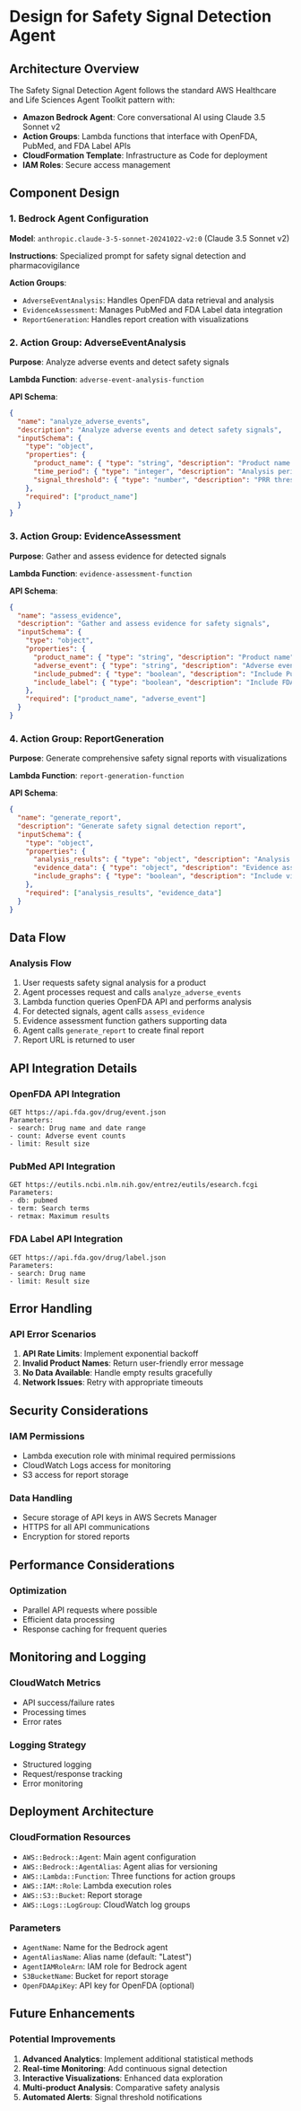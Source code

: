 # Design for Safety Signal Detection Agent

## Architecture Overview

The Safety Signal Detection Agent follows the standard AWS Healthcare and Life Sciences Agent Toolkit pattern with:

- **Amazon Bedrock Agent**: Core conversational AI using Claude 3.5 Sonnet v2
- **Action Groups**: Lambda functions that interface with OpenFDA, PubMed, and FDA Label APIs
- **CloudFormation Template**: Infrastructure as Code for deployment
- **IAM Roles**: Secure access management

## Component Design

### 1. Bedrock Agent Configuration

**Model**: `anthropic.claude-3-5-sonnet-20241022-v2:0` (Claude 3.5 Sonnet v2)

**Instructions**: Specialized prompt for safety signal detection and pharmacovigilance

**Action Groups**:
- `AdverseEventAnalysis`: Handles OpenFDA data retrieval and analysis
- `EvidenceAssessment`: Manages PubMed and FDA Label data integration
- `ReportGeneration`: Handles report creation with visualizations

### 2. Action Group: AdverseEventAnalysis

**Purpose**: Analyze adverse events and detect safety signals

**Lambda Function**: `adverse-event-analysis-function`

**API Schema**:
```json
{
  "name": "analyze_adverse_events",
  "description": "Analyze adverse events and detect safety signals",
  "inputSchema": {
    "type": "object",
    "properties": {
      "product_name": { "type": "string", "description": "Product name to analyze" },
      "time_period": { "type": "integer", "description": "Analysis period in months (default: 6)" },
      "signal_threshold": { "type": "number", "description": "PRR threshold for signal detection" }
    },
    "required": ["product_name"]
  }
}
```

### 3. Action Group: EvidenceAssessment

**Purpose**: Gather and assess evidence for detected signals

**Lambda Function**: `evidence-assessment-function`

**API Schema**:
```json
{
  "name": "assess_evidence",
  "description": "Gather and assess evidence for safety signals",
  "inputSchema": {
    "type": "object",
    "properties": {
      "product_name": { "type": "string", "description": "Product name" },
      "adverse_event": { "type": "string", "description": "Adverse event term" },
      "include_pubmed": { "type": "boolean", "description": "Include PubMed literature" },
      "include_label": { "type": "boolean", "description": "Include FDA label information" }
    },
    "required": ["product_name", "adverse_event"]
  }
}
```

### 4. Action Group: ReportGeneration

**Purpose**: Generate comprehensive safety signal reports with visualizations

**Lambda Function**: `report-generation-function`

**API Schema**:
```json
{
  "name": "generate_report",
  "description": "Generate safety signal detection report",
  "inputSchema": {
    "type": "object",
    "properties": {
      "analysis_results": { "type": "object", "description": "Analysis results" },
      "evidence_data": { "type": "object", "description": "Evidence assessment data" },
      "include_graphs": { "type": "boolean", "description": "Include visualizations" }
    },
    "required": ["analysis_results", "evidence_data"]
  }
}
```

## Data Flow

### Analysis Flow
1. User requests safety signal analysis for a product
2. Agent processes request and calls `analyze_adverse_events`
3. Lambda function queries OpenFDA API and performs analysis
4. For detected signals, agent calls `assess_evidence`
5. Evidence assessment function gathers supporting data
6. Agent calls `generate_report` to create final report
7. Report URL is returned to user

## API Integration Details

### OpenFDA API Integration
```
GET https://api.fda.gov/drug/event.json
Parameters:
- search: Drug name and date range
- count: Adverse event counts
- limit: Result size
```

### PubMed API Integration
```
GET https://eutils.ncbi.nlm.nih.gov/entrez/eutils/esearch.fcgi
Parameters:
- db: pubmed
- term: Search terms
- retmax: Maximum results
```

### FDA Label API Integration
```
GET https://api.fda.gov/drug/label.json
Parameters:
- search: Drug name
- limit: Result size
```

## Error Handling

### API Error Scenarios
1. **API Rate Limits**: Implement exponential backoff
2. **Invalid Product Names**: Return user-friendly error message
3. **No Data Available**: Handle empty results gracefully
4. **Network Issues**: Retry with appropriate timeouts

## Security Considerations

### IAM Permissions
- Lambda execution role with minimal required permissions
- CloudWatch Logs access for monitoring
- S3 access for report storage

### Data Handling
- Secure storage of API keys in AWS Secrets Manager
- HTTPS for all API communications
- Encryption for stored reports

## Performance Considerations

### Optimization
- Parallel API requests where possible
- Efficient data processing
- Response caching for frequent queries

## Monitoring and Logging

### CloudWatch Metrics
- API success/failure rates
- Processing times
- Error rates

### Logging Strategy
- Structured logging
- Request/response tracking
- Error monitoring

## Deployment Architecture

### CloudFormation Resources
- `AWS::Bedrock::Agent`: Main agent configuration
- `AWS::Bedrock::AgentAlias`: Agent alias for versioning
- `AWS::Lambda::Function`: Three functions for action groups
- `AWS::IAM::Role`: Lambda execution roles
- `AWS::S3::Bucket`: Report storage
- `AWS::Logs::LogGroup`: CloudWatch log groups

### Parameters
- `AgentName`: Name for the Bedrock agent
- `AgentAliasName`: Alias name (default: "Latest")
- `AgentIAMRoleArn`: IAM role for Bedrock agent
- `S3BucketName`: Bucket for report storage
- `OpenFDAApiKey`: API key for OpenFDA (optional)

## Future Enhancements

### Potential Improvements
1. **Advanced Analytics**: Implement additional statistical methods
2. **Real-time Monitoring**: Add continuous signal detection
3. **Interactive Visualizations**: Enhanced data exploration
4. **Multi-product Analysis**: Comparative safety analysis
5. **Automated Alerts**: Signal threshold notifications
